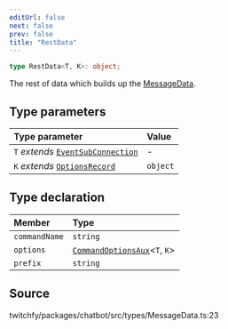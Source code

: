 ```yaml
---
editUrl: false
next: false
prev: false
title: "RestData"
---
```


```ts
type RestData<T, K>: object;
```

The rest of data which builds up the [MessageData](../../api/chatbot/type-aliases/messagedata).

## Type parameters

| Type parameter | Value |
| :------ | :------ |
| `T` *extends* [`EventSubConnection`](/api/chatbot/enumerations/eventsubconnection/) | - |
| `K` *extends* [`OptionsRecord`](/api/chatbot/type-aliases/optionsrecord/) | `object` |

## Type declaration

| Member | Type |
| :------ | :------ |
| `commandName` | `string` |
| `options` | [`CommandOptionsAux`](/api/chatbot/type-aliases/commandoptionsaux/)\<`T`, `K`\> |
| `prefix` | `string` |

## Source

twitchfy/packages/chatbot/src/types/MessageData.ts:23
